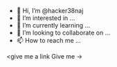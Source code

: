 - 👋 Hi, I’m @hacker38naj
- 👀 I’m interested in ...
- 🌱 I’m currently learning ...
- 💞️ I’m looking to collaborate on ...
- 📫 How to reach me ...

<give me a link
Give me ->
